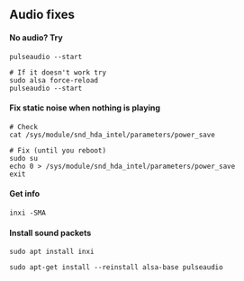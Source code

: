 ## Audio fixes


#### No audio? Try
```
pulseaudio --start

# If it doesn't work try
sudo alsa force-reload
pulseaudio --start

```



#### Fix static noise when nothing is playing
```
# Check
cat /sys/module/snd_hda_intel/parameters/power_save

# Fix (until you reboot)
sudo su
echo 0 > /sys/module/snd_hda_intel/parameters/power_save
exit

```

#### Get info
```
inxi -SMA
```



#### Install sound packets
```
sudo apt install inxi

sudo apt-get install --reinstall alsa-base pulseaudio

```




